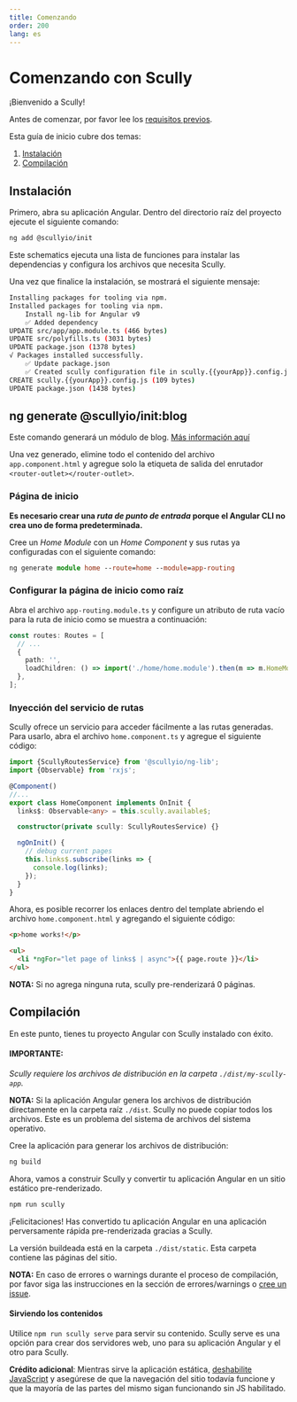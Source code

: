 ```yaml
---
title: Comenzando
order: 200
lang: es
---
```


# Comenzando con Scully

¡Bienvenido a Scully!

Antes de comenzar, por favor lee los [requisitos previos](pre-requisites_es.md).

Esta guía de inicio cubre dos temas:

1. [Instalación](#instalación)
2. [Compilación](#compilación)

## Instalación

Primero, abra su aplicación Angular. Dentro del directorio raíz del proyecto ejecute el siguiente comando:

```bash
ng add @scullyio/init
```

Este schematics ejecuta una lista de funciones para instalar las dependencias y configura los archivos que necesita Scully.

Una vez que finalice la instalación, se mostrará el siguiente mensaje:

```bash
Installing packages for tooling via npm.
Installed packages for tooling via npm.
    Install ng-lib for Angular v9
    ✅️ Added dependency
UPDATE src/app/app.module.ts (466 bytes)
UPDATE src/polyfills.ts (3031 bytes)
UPDATE package.json (1378 bytes)
√ Packages installed successfully.
    ✅️ Update package.json
    ✅️ Created scully configuration file in scully.{{yourApp}}.config.js
CREATE scully.{{yourApp}}.config.js (109 bytes)
UPDATE package.json (1438 bytes)
```

## ng generate @scullyio/init:blog

Este comando generará un módulo de blog. [Más información aquí](blog.md)

Una vez generado, elimine todo el contenido del archivo `app.component.html` y agregue solo la etiqueta de salida del enrutador `<router-outlet></router-outlet>`.

### Página de inicio

**Es necesario crear una _ruta de punto de entrada_ porque el Angular CLI no crea uno de forma predeterminada.**

Cree un _Home Module_ con un _Home Component_ y sus rutas ya configuradas con el siguiente comando:

```ts
ng generate module home --route=home --module=app-routing
```

### Configurar la página de inicio como raíz

Abra el archivo `app-routing.module.ts` y configure un atributo de ruta vacío para la ruta de inicio como se muestra a continuación:

```ts
const routes: Routes = [
  // ...
  {
    path: '',
    loadChildren: () => import('./home/home.module').then(m => m.HomeModule),
  },
];
```

### Inyección del servicio de rutas

Scully ofrece un servicio para acceder fácilmente a las rutas generadas. Para usarlo, abra el archivo `home.component.ts` y agregue el siguiente código:

```ts
import {ScullyRoutesService} from '@scullyio/ng-lib';
import {Observable} from 'rxjs';

@Component()
//...
export class HomeComponent implements OnInit {
  links$: Observable<any> = this.scully.available$;

  constructor(private scully: ScullyRoutesService) {}

  ngOnInit() {
    // debug current pages
    this.links$.subscribe(links => {
      console.log(links);
    });
  }
}
```

Ahora, es posible recorrer los enlaces dentro del template abriendo el archivo `home.component.html` y agregando el siguiente código:

```html
<p>home works!</p>

<ul>
  <li *ngFor="let page of links$ | async">{{ page.route }}</li>
</ul>
```

**NOTA:** Si no agrega ninguna ruta, scully pre-renderizará 0 páginas.

## Compilación

En este punto, tienes tu proyecto Angular con Scully instalado con éxito.

#### IMPORTANTE:

_Scully requiere los archivos de distribución en la carpeta `./dist/my-scully-app`._

**NOTA:** Si la aplicación Angular genera los archivos de distribución directamente en la carpeta raíz `./dist`. Scully no puede copiar todos los archivos. Este es un problema del sistema de archivos del sistema operativo.

Cree la aplicación para generar los archivos de distribución:

```bash
ng build
```

Ahora, vamos a construir Scully y convertir tu aplicación Angular en un sitio estático pre-renderizado.

```bash
npm run scully
```

¡Felicitaciones! Has convertido tu aplicación Angular en una aplicación perversamente rápida pre-renderizada gracias a Scully.

La versión buildeada está en la carpeta `./dist/static`. Esta carpeta contiene las páginas del sitio.

**NOTA:** En caso de errores o warnings durante el proceso de compilación, por favor siga las instrucciones en la sección de errores/warnings o [cree un issue](https://github.com/scullyio/scully/issues/new/choose).

#### Sirviendo los contenidos

Utilice `npm run scully serve` para servir su contenido.
Scully serve es una opción para crear dos servidores web, uno para su aplicación Angular y el otro para Scully.

**Crédito adicional**: Mientras sirve la aplicación estática, [deshabilite JavaScript](https://developers.google.com/web/tools/chrome-devtools/javascript/disable) y asegúrese de que la navegación del sitio todavía funcione y que la mayoría de las partes del mismo sigan funcionando sin JS habilitado.
